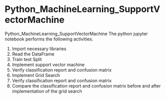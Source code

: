 # Python_MachineLearning_SupportVectorMachine
Python_MachineLearning_SupportVectorMachine
The python jupyter notebook performs the following activities.
1. Import necessary libraries
2. Read the DataFrame
3. Train test Split
4. Implement support vector machine
5. Verify classification report and confusion matrix
6. Implement Grid Search
7. Verify classification report and confusion matrix
8. Compare the classification report and confusion matrix before and after implementation of the grid search
